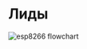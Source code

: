 # Лиды

![esp8266 flowchart](http://www.plantuml.com/plantuml/proxy?cache=no&src=https://raw.github.com/anoff/plantbuddy/master/assets/esp8266.iuml)